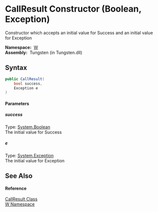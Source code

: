 CallResult Constructor (Boolean, Exception)
===========================================
  Constructor which accepts an initial value for Success and an initial value for Exception

  **Namespace:**  [W][1]  
  **Assembly:**  Tungsten (in Tungsten.dll)

Syntax
------

```csharp
public CallResult(
	bool success,
	Exception e
)
```

#### Parameters

##### *success*
Type: [System.Boolean][2]  
The initial value for Success

##### *e*
Type: [System.Exception][3]  
The initial value for Exception


See Also
--------

#### Reference
[CallResult Class][4]  
[W Namespace][1]  

[1]: ../README.md
[2]: http://msdn.microsoft.com/en-us/library/a28wyd50
[3]: http://msdn.microsoft.com/en-us/library/c18k6c59
[4]: README.md
[5]: ../../_icons/Help.png